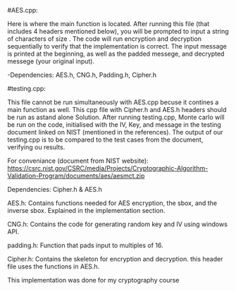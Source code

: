 #AES.cpp:

Here is where the main function is located. After running this file (that includes 4 headers mentioned below), you will be prompted to input a string of characters of size <buffer size>.
The code will run encryption and decryption sequentially to verify that the implementation is correct. The input message is printed at the beginning, as well as the padded messege, and decrypted messege (your original input).

-Dependencies: AES.h, CNG.h, Padding.h, Cipher.h
  
  

#testing.cpp:

This file cannot be run simultaneously with AES.cpp becuse it contines a main function as well. This cpp file with Cipher.h and AES.h headers should be run as astand alone Solution. After running testing.cpp, Monte carlo will be run on the code, initialised with the IV, Key, and message in the testing document linked on NIST (mentioned in the references). The output of our testing.cpp is to be compared to the test cases from the document, verifying ou results. 

For conveniance (document from NIST website):
https://csrc.nist.gov/CSRC/media/Projects/Cryptographic-Algorithm-Validation-Program/documents/aes/aesmct.zip

Dependencies: Cipher.h & AES.h



AES.h: Contains functions needed for AES encryption, the sbox, and the inverse sbox. Explained in the implementation section.
  
CNG.h: Contains the code for generating random key and IV using windows API.

padding.h: Function that pads input to multiples of 16.

Cipher.h: Contains the skeleton for encryption and decryption. this header file uses the functions in AES.h.
  
  
  
  
This implementation was done for my cryptography course






